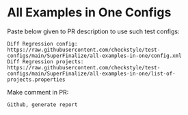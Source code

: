 # All Examples in One Configs
Paste below given to PR description to use such test configs:
```
Diff Regression config: https://raw.githubusercontent.com/checkstyle/test-configs/main/SuperFinalize/all-examples-in-one/config.xml
Diff Regression projects: https://raw.githubusercontent.com/checkstyle/test-configs/main/SuperFinalize/all-examples-in-one/list-of-projects.properties
```
Make comment in PR:
```
Github, generate report
```
